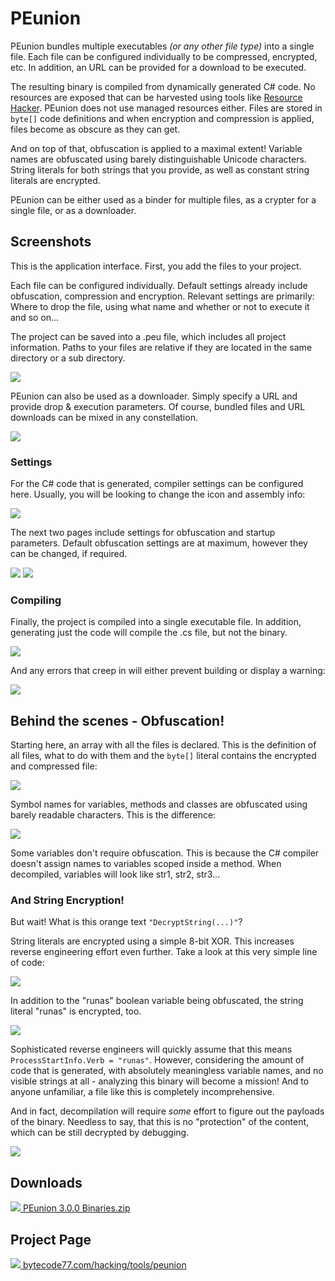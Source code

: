 # PEunion

PEunion bundles multiple executables *(or any other file type)* into a single
file. Each file can be configured individually to be compressed, encrypted, etc.
In addition, an URL can be provided for a download to be executed.

The resulting binary is compiled from dynamically generated C# code. No
resources are exposed that can be harvested using tools like
[Resource Hacker](http://www.angusj.com/resourcehacker/). PEunion does not use
managed resources either. Files are stored in `byte[]` code definitions and when
encryption and compression is applied, files become as obscure as they can get.

And on top of that, obfuscation is applied to a maximal extent! Variable names
are obfuscated using barely distinguishable Unicode characters. String literals
for both strings that you provide, as well as constant string literals are
encrypted.

PEunion can be either used as a binder for multiple files, as a crypter for a
single file, or as a downloader.

## Screenshots

This is the application interface. First, you add the files to your project.

Each file can be configured individually. Default settings already include
obfuscation, compression and encryption. Relevant settings are primarily: Where
to drop the file, using what name and whether or not to execute it and so on...

The project can be saved into a .peu file, which includes all project
information. Paths to your files are relative if they are located in the same
directory or a sub directory.

[![](https://bytecode77.com/images/sites/hacking/tools/peunion/001.png)](https://bytecode77.com/images/sites/hacking/tools/peunion/001.png)

PEunion can also be used as a downloader. Simply specify a URL and provide
drop & execution parameters. Of course, bundled files and URL downloads can be
mixed in any constellation.

[![](https://bytecode77.com/images/sites/hacking/tools/peunion/002.png)](https://bytecode77.com/images/sites/hacking/tools/peunion/002.png)

### Settings

For the C# code that is generated, compiler settings can be configured here.
Usually, you will be looking to change the icon and assembly info:

[![](https://bytecode77.com/images/sites/hacking/tools/peunion/003.png)](https://bytecode77.com/images/sites/hacking/tools/peunion/003.png)

The next two pages include settings for obfuscation and startup parameters.
Default obfuscation settings are at maximum, however they can be changed, if
required.

[![](https://bytecode77.com/cache/thumbs/?path=images/sites/hacking/tools/peunion/003.png&height=300)](https://bytecode77.com/images/sites/hacking/tools/peunion/003.png)
[![](https://bytecode77.com/cache/thumbs/?path=images/sites/hacking/tools/peunion/004.png&height=300)](https://bytecode77.com/images/sites/hacking/tools/peunion/004.png)

### Compiling

Finally, the project is compiled into a single executable file. In addition,
generating just the code will compile the .cs file, but not the binary.

[![](https://bytecode77.com/images/sites/hacking/tools/peunion/006.png)](https://bytecode77.com/images/sites/hacking/tools/peunion/006.png)

And any errors that creep in will either prevent building or display a warning:

[![](https://bytecode77.com/images/sites/hacking/tools/peunion/007.png)](https://bytecode77.com/images/sites/hacking/tools/peunion/007.png)

## Behind the scenes - Obfuscation!

Starting here, an array with all the files is declared. This is the definition
of all files, what to do with them and the `byte[]` literal contains the
encrypted and compressed file:

[![](https://bytecode77.com/images/sites/hacking/tools/peunion/code1.png)](https://bytecode77.com/images/sites/hacking/tools/peunion/code1.png)

Symbol names for variables, methods and classes are obfuscated using barely
readable characters. This is the difference:

[![](https://bytecode77.com/images/sites/hacking/tools/peunion/code2.gif)](https://bytecode77.com/images/sites/hacking/tools/peunion/code2.gif)

Some variables don't require obfuscation. This is because the C# compiler
doesn't assign names to variables scoped inside a method. When decompiled,
variables will look like str1, str2, str3...

### And String Encryption!

But wait! What is this orange text `"DecryptString(...)"`?

String literals are encrypted using a simple 8-bit XOR. This increases reverse
engineering effort even further. Take a look at this very simple line of code:

[![](https://bytecode77.com/images/sites/hacking/tools/peunion/code3.png)](https://bytecode77.com/images/sites/hacking/tools/peunion/code3.png)

In addition to the "runas" boolean variable being obfuscated, the string literal "runas" is encrypted, too.

[![](https://bytecode77.com/images/sites/hacking/tools/peunion/code4.png)](https://bytecode77.com/images/sites/hacking/tools/peunion/code4.png)

Sophisticated reverse engineers will quickly assume that this means
`ProcessStartInfo.Verb = "runas"`. However, considering the amount of code that
is generated, with absolutely meaningless variable names, and no visible strings
at all - analyzing this binary will become a mission! And to anyone unfamiliar,
a file like this is completely incomprehensive.

And in fact, decompilation will require *some* effort to figure out the payloads
of the binary. Needless to say, that this is no "protection" of the content,
which can be still decrypted by debugging.

[![](https://bytecode77.com/images/sites/hacking/tools/peunion/code5.png)](https://bytecode77.com/images/sites/hacking/tools/peunion/code5.png)

## Downloads

[![](https://bytecode77.com/images/shared/fileicons/zip.png) PEunion 3.0.0 Binaries.zip](https://bytecode77.com/downloads/hacking/tools/PEunion%203.0.0%20Binaries.zip)

## Project Page

[![](https://bytecode77.com/images/shared/favicon16.png) bytecode77.com/hacking/tools/peunion](https://bytecode77.com/hacking/tools/peunion)